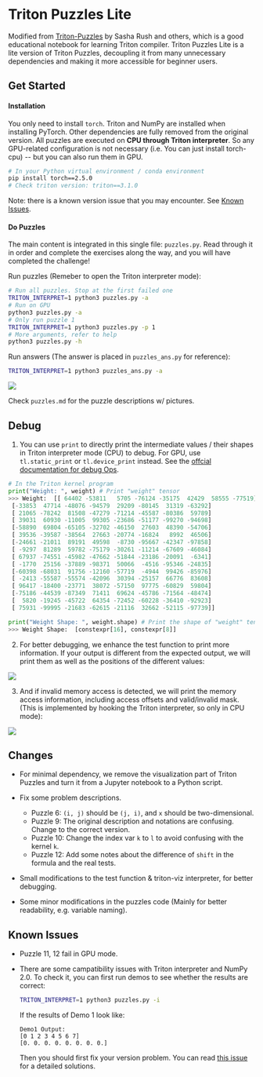 # Triton Puzzles Lite

Modified from [Triton-Puzzles](https://github.com/srush/Triton-Puzzles/) by Sasha Rush and others, which is a good educational notebook for learning Triton compiler. Triton Puzzles Lite is a lite version of Triton Puzzles, decoupling it from many unnecessary dependencies and making it more accessible for beginner users.

## Get Started


#### Installation

You only need to install `torch`. Triton and NumPy are installed when installing PyTorch. Other dependencies are fully removed from the original version. All puzzles are executed on **CPU through Triton interpreter**. So any GPU-related configuration is not necessary (i.e. You can just install torch-cpu) -- but you can also run them in GPU.

```bash
# In your Python virtual environment / conda environment
pip install torch==2.5.0
# Check triton version: triton==3.1.0
```

Note: there is a known version issue that you may encounter. See [Known Issues](#known-issues).

#### Do Puzzles

The main content is integrated in this single file: `puzzles.py`. Read through it in order and complete the exercises along the way, and you will have completed the challenge!

Run puzzles (Remeber to open the Triton interpreter mode):
```bash
# Run all puzzles. Stop at the first failed one
TRITON_INTERPRET=1 python3 puzzles.py -a
# Run on GPU
python3 puzzles.py -a
# Only run puzzle 1
TRITON_INTERPRET=1 python3 puzzles.py -p 1
# More arguments, refer to help
python3 puzzles.py -h
```

Run answers (The answer is placed in `puzzles_ans.py` for reference):
```bash
TRITON_INTERPRET=1 python3 puzzles_ans.py -a
```

![](imgs/all_tests_passed.png)

Check `puzzles.md` for the puzzle descriptions w/ pictures.

## Debug

1. You can use `print` to directly print the intermediate values / their shapes in Triton interpreter mode (CPU) to debug. For GPU, use `tl.static_print` or `tl.device_print` instead. See the [offcial documentation for debug Ops](https://triton-lang.org/main/python-api/triton.language.html#debug-ops).

```python
# In the Triton kernel program
print("Weight: ", weight) # Print "weight" tensor
>>> Weight:  [[ 64402 -53811   5705 -76124 -35175  42429  58555 -77519]
 [-33853  47714 -48076 -94579  29209 -80145  31319 -63292]
 [ 21065 -78242  81508 -47279 -71214 -45587 -80386  59789]
 [ 39031  60930 -11005  99305 -23686 -51177 -99270 -94698]
 [-58890  69804 -65105 -32702 -46150  27603  48390 -54706]
 [ 39536 -39587 -38564  27663 -20774 -16824   8992  46506]
 [-24661 -21011  89191  49598  -8730 -95667 -42347 -97858]
 [ -9297  81289  59782 -75179 -30261 -11214 -67609 -46084]
 [ 67937 -74551 -45982 -47662 -51844 -23186 -20091  -6341]
 [ -1770  25156 -37889 -98371  50066  -4516 -95346 -24835]
 [-60398 -68031  91756 -12160 -57719  -4944  99426 -85976]
 [ -2413 -55587 -55574 -42096  30394 -25157  66776  83608]
 [ 96417 -18400 -23771  38072 -57150  97775 -60829  59804]
 [-75186 -44539 -87349  71411  69624 -45786 -71564 -48474]
 [  5820 -19245 -45722  64354 -72452 -60228 -36410 -92923]
 [ 75931 -99995 -21683 -62615 -21116  32662 -52115 -97739]]

print("Weight Shape: ", weight.shape) # Print the shape of "weight" tensor
>>> Weight Shape:  [constexpr[16], constexpr[8]]
```

2. For better debugging, we enhance the test function to print more information. If your output is different from the expected output, we will print them as well as the positions of the different values:

![](imgs/diff_output.png)

3. And if invalid memory access is detected, we will print the memory access information, including access offsets and valid/invalid mask. (This is implemented by hooking the Triton interpreter, so only in CPU mode):

![](imgs/invalid_mem_access.png)

## Changes

- For minimal dependency, we remove the visualization part of Triton Puzzles and turn it from a Jupyter notebook to a Python script.

- Fix some problem descriptions. 
    - Puzzle 6: `(i, j)` should be `(j, i)`, and `x` should be two-dimensional.
    - Puzzle 9: The original description and notations are confusing. Change to the correct version.
    - Puzzle 10: Change the index var `k` to `l` to avoid confusing with the kernel `k`.
    - Puzzle 12: Add some notes about the difference of `shift` in the formula and the real tests.

- Small modifications to the test function & triton-viz interpreter, for better debugging.

- Some minor modifications in the puzzles code (Mainly for better readability, e.g. variable naming).

## Known Issues
<a id="known_issues"></a>

- Puzzle 11, 12 fail in GPU mode.

- There are some campatibility issues with Triton interpreter and NumPy 2.0. To check it, you can first run demos to see whether the results are correct:
    ```bash
    TRITON_INTERPRET=1 python3 puzzles.py -i
    ```
    If the results of Demo 1 look like:
    ```
    Demo1 Output: 
    [0 1 2 3 4 5 6 7]
    [0. 0. 0. 0. 0. 0. 0. 0.]
    ```
    Then you should first fix your version problem. You can read [this issue](https://github.com/SiriusNEO/Triton-Puzzles-Lite/issues/1) for a detailed solutions.
